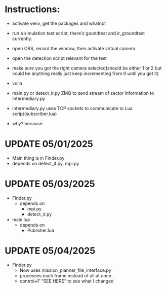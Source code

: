 # Instructions:
- activate venv, get the packages and whatnot
- run a simulation test script, there's goundtest and ir_groundtest currently.
- open OBS, record the window, then activate virtual camera
- open the detection script relevant for the test
- make sure you got the right camera selected(should be either 1 or 2 but could be anything really just keep incrementing from 0 until you get it)
- voila

- main.py or detect_ir.py ZMQ to send stream of sector information to Intermediary.py
- intermediary.py uses TCP sockets to communicate to Lua script(subscriber.lua)
- why? because.
# UPDATE 05/01/2025
- Main thing is in Finder.py
- depends on detect_it.py, mpi.py

# UPDATE 05/03/2025
- Finder.py
  - depends on
    - mpi.py
    - detect_ir.py
- main.lua
  - depends on
    - Publisher.lua

# UPDATE 05/04/2025
- Finder.py
  - Now uses mission_planner_file_interface.py
  - processes each frame instead of all at once.
  - control+F "SEE HERE" to see what I changed